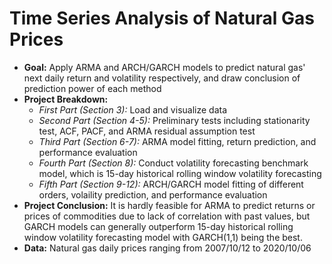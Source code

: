 # Time Series Analysis of Natural Gas Prices

- **Goal:** Apply ARMA and ARCH/GARCH models to predict natural gas' next daily return and volatility respectively, and draw conclusion of prediction power of each method
- **Project Breakdown:**
  - *First Part (Section 3):* Load and visualize data
  - *Second Part (Section 4-5):* Preliminary tests including stationarity test, ACF, PACF, and ARMA residual assumption test
  - *Third Part (Section 6-7):* ARMA model fitting, return prediction, and performance evaluation
  - *Fourth Part (Section 8):* Conduct volatility forecasting benchmark model, which is 15-day historical rolling window volatility forecasting
  - *Fifth Part (Section 9-12):* ARCH/GARCH model fitting of different orders, volaility prediction, and performance evaluation
- **Project Conclusion:** It is hardly feasible for ARMA to predict returns or prices of commodities due to lack of correlation with past values, but GARCH models can generally outperform 15-day historical rolling window volatility forecasting model with GARCH(1,1) being the best.
- **Data:** Natural gas daily prices ranging from 2007/10/12 to 2020/10/06
